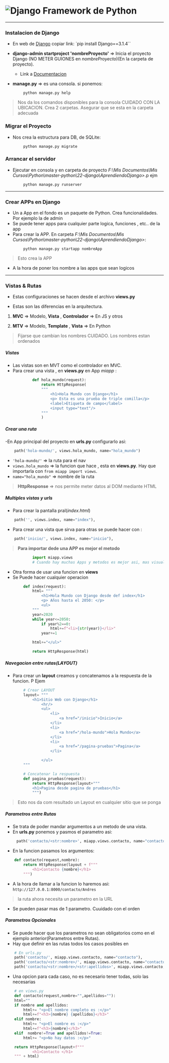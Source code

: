 # ![Django](imagenes/django.ico) Framework de Python

---

### Instalacion de Django
- En web de [Django](https://www.djangoproject.com/download/) copiar link: `pip install Django==3.1.4``

- **django-admin startproject 'nombreProyecto'** => Inicia el proyecto Django (NO METER GUIONES en _nombreProyecto_)(En la carpeta de proyecto).
    - Link a [Documentacion](https://docs.djangoproject.com/en/3.1/intro/tutorial01/#creating-a-project)

- **manage.py** => es una consola. si ponemos:
```console
        python manage.py help
```
> Nos da los comandos disponibles para la consola
> CUIDADO CON LA UBICACION. Crea 2 carpetas. Asegurar que se esta en la carpeta adecuada


### Migrar el Proyecto
- Nos crea la estructura para  DB, de SQLite:
```console
        python manage.py migrate
```

### Arrancar el servidor
- Ejecutar en consola y en carpeta de proyecto _F:\Mis Documentos\Mis Cursos\Python\master-python\22-django\AprendiendoDjango>_.p ejm
```console
        python manage.py runserver
```


---


### Crear APPs en Django
- Un a App en el fondo es un paquete de Python. Crea funcionalidades. Por ejemplo la de admin
- Se puede tener apps para cualquier  parte logica, funciones , etc.. de la app
- Para crear la APP. En carpeta _F:\Mis Documentos\Mis Cursos\Python\master-python\22-django\AprendiendoDjango>_:
```console
        python manage.py startapp nombreApp
```
> Esto crea la APP
- A la hora de poner los nombre a las apps que sean logicos


---


### Vistas & Rutas
- Estas configuraciones se hacen desde el archivo **views.py**

- Estas son las diferencias en la arquitectura.    

1. **MVC** => Modelo, **Vista** , **Controlador** => En JS y otros     

2. **MTV** => Modelo, **Template** , **Vista** => En Python    

> Fijarse que cambian los nombres CUIDADO. Los nombres estan ordenados

##### Vistas
- Las vistas son en MVT como el controlador en MVC.
- Para crear una vista , en **views.py** en App _miapp_ :
```python
            def hola_mundo(request):
                return HttpResponse(
                """
                    <h1>Hola Mundo con Django</h1>
                    <p> Esta es una prueba de triple comilla</p>
                    <label>Etiqueta de campo</label>
                    <input type="text"/>
                """
                )
```
##### Crear una ruta 
-En App principal del proyecto en **urls.py** configurarlo asi:
```python
    path('hola-mundo/', views.hola_mundo, name="hola_mundo")

```
- `'hola-mundo/'` => la ruta para el nav
- `views.hola_mundo` => la funcion que hace , esta en **views.py**. Hay que importarla con `from miapp import views`.
- `name="hola_mundo"` => nombre de la ruta

> **HttpResponse** => nos permite meter datos al DOM mediante HTML

##### Multiples vistas y urls
- Para crear la pantalla pral(_index.html_)     

```python
    path('', views.index, name="index"),
```   

- Para crear una vista que sirva para otras se puede hacer con :

```python
    path('inicio/', views.index, name="inicio"),
```    

> **Para importar dede una APP es mejor el metodo**     

```python
            import miapp.views
            # Cuando hay muchas Apps y metodos es mejor asi, mas visual
```    
- Otra forma de usar una funcion en **views**
- Se Puede hacer cualquier operacion       

```python
        def index(request):
            html= """
                <h1>Hola Mundo con Django desde def index</h1>
                <p> Años hasta el 2050: </p>
                <ul>
            """
            year=2020
            while year<=2050:
                if year%2==0:
                    html+=f"<li>{str(year)}</li>"
                year+=1

            html+="</ul>"

            return HttpResponse(html)
```    

##### Navegacion entre rutas(LAYOUT)
- Para crear un **layout** creamos y concatenamos a la respuesta de la funcion. P Ejem   
```python
        # Crear LAYOUT
        layout= """
            <h1>Sitio Web con Django</h1>
                <hr/>
                <ul>
                    <li>
                        <a href="/inicio">Inicio</a>
                    </li>
                    <li>
                        <a href="/hola-mundo">Hola Mundo</a>
                    </li>
                    <li>
                        <a href="/pagina-pruebas">Pagina</a>
                    </li>

                </ul>
        """

        # Concatenar la respuesta
        def pagina_pruebas(request):
            return HttpResponse(layout+"""
            <h1>Pagina desde pagina de pruebas</h1>
            """)
```
> Esto nos da com resultado un Layout en cualquier sitio que se ponga     

##### Parametros entre Rutas
- Se trata de poder mandar argumentos a un metodo de una vista.
- En **urls.py** ponemos y pasmos el parametro asi:
```python
     path('contacto/<str:nombre>', miapp.views.contacto, name="contacto"),
```    
- En la funcion pasamos los argumentos:
```python
    def contacto(request,nombre):
        return HttpResponse(layout + f"""
            <h1>Contacto {nombre}</h1>
        """)
```     
- A la hora de llamar a la funcion lo haremos asi:
        `http://127.0.0.1:8000/contacto/Andres`
> la ruta ahora necesita un parametro en la URL    

- Se pueden pasar mas de 1 parametro. Cuuidado con el orden       


##### Parametros Opcionales
- Se puede hacer que los parametros no sean obligatorios como en el ejemplo anterior(Parametros entre Rutas).
- Hay que definir en las rutas todos los casos posibles en 
```python
    # En urls.py
    path('contacto/', miapp.views.contacto, name="contacto"),
    path('contacto/<str:nombre>/', miapp.views.contacto, name="contacto"),
    path('contacto/<str:nombre>/<str:apellidos>', miapp.views.contacto, name="contacto"),
```     
- Una opcion para cada caso, no es necesario tener todas, solo las necesarias     
```python
    # en views.py
    def contacto(request,nombre="",apellidos=""):
    html=""
    if nombre and apellidos:
        html+= "<p>El nombre completo es :</p>"
        html+=f"<h3>{nombre} {apellidos}</h3>"
    elif nombre:
        html+= "<p>El nombre es :</p>"
        html+=f"<h3>{nombre}</h3>"
    elif  nombre!=True and apellidos!=True:
        html+= "<p>No hay datos :</p>"

    return HttpResponse(layout+f"""
            <h1>Contacto </h1>
    """ + html)
```

